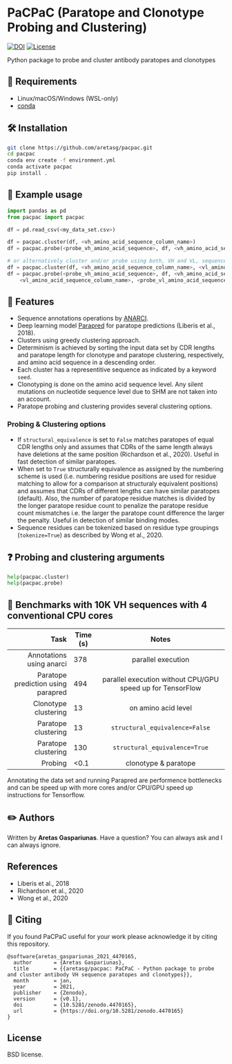 # PaCPaC (Paratope and Clonotype Probing and Clustering)

[![DOI](https://zenodo.org/badge/DOI/10.5281/zenodo.4470165.svg)](https://doi.org/10.5281/zenodo.4470165)
[![License](https://img.shields.io/badge/License-BSD%203--Clause-blue.svg)](https://opensource.org/licenses/BSD-3-Clause)

Python package to probe and cluster antibody paratopes and clonotypes

## :battery: Requirements
* Linux/macOS/Windows (WSL-only)
* [conda](https://docs.conda.io/en/latest/miniconda.html)

## :hammer_and_wrench: Installation
```bash
git clone https://github.com/aretasg/pacpac.git
cd pacpac
conda env create -f environment.yml
conda activate pacpac
pip install .
```

## :snake: Example usage
```python
import pandas as pd
from pacpac import pacpac

df = pd.read_csv(<my_data_set.csv>)

df = pacpac.cluster(df, <vh_amino_acid_sequence_column_name>)
df = pacpac.probe(<probe_vh_amino_acid_sequence>, df, <vh_amino_acid_sequence_column_name>)

# or alternatively cluster and/or probe using both, VH and VL, sequences
df = pacpac.cluster(df, <vh_amino_acid_sequence_column_name>, <vl_amino_acid_sequence_column_name>)
df = pacpac.probe(<probe_vh_amino_acid_sequence>, df, <vh_amino_acid_sequence_column_name>,
    <vl_amino_acid_sequence_column_name>, <probe_vl_amino_acid_sequence>)
```

## :gem: Features
* Sequence annotations operations by [ANARCI](https://github.com/oxpig/ANARCI).
* Deep learning model [Parapred](https://github.com/eliberis/parapred) for paratope predictions (Liberis et al., 2018).
* Clusters using greedy clustering approach.
* Determinism is achieved by sorting the input data set by CDR lengths and paratope length for clonotype and paratope clustering, respectively, and amino acid sequence in a descending order.
* Each cluster has a representitive sequence as indicated by a keyword `seed`.
* Clonotyping is done on the amino acid sequence level. Any silent mutations on nucleotide sequence level due to SHM are not taken into an account.
* Paratope probing and clustering provides several clustering options.

### Probing & Clustering options
* If `structural_equivalence` is set to `False` matches paratopes of equal CDR lengths only and assumes that CDRs of the same length always have deletions at the same position (Richardson et al., 2020). Useful in fast detection of similar paratopes.
* When set to `True` structurally equivalence as assigned by the numbering scheme is used (i.e. numbering residue positions are used for residue matching to allow for a comparison at structuraly equivalent positions) and assumes that CDRs of different lengths can have similar paratopes (default). Also, the number of paratope residue matches is divided by the longer paratope residue count to penalize the paratope residue count mismatches i.e. the larger the paratope count difference the larger the penalty. Useful in detection of similar binding modes.
* Sequence residues can be tokenized based on residue type groupings (`tokenize=True`) as described by Wong et al., 2020.

## :question: Probing and clustering arguments
```python
help(pacpac.cluster)
help(pacpac.probe)
```

## :checkered_flag: Benchmarks with 10K VH sequences with 4 conventional CPU cores
| Task | Time (s) | Notes |
| -----------: | ----------------- | :----------: |
| Annotations using anarci | 378 | parallel execution |
| Paratope prediction using parapred | 494 | parallel execution without CPU/GPU speed up for TensorFlow |
| Clonotype clustering | 13 | on amino acid level |
| Paratope clustering | 13 | `structural_equivalence=False` |
| Paratope clustering | 130 | `structural_equivalence=True` |
| Probing | <0.1 | clonotype & paratope |

Annotating the data set and running Parapred are performence bottlenecks and can be speed up with more cores and/or CPU/GPU speed up instructions for Tensorflow.

## :pencil2: Authors
Written by **Aretas Gaspariunas**. Have a question? You can always ask and I can always ignore.

## References
- Liberis et al., 2018
- Richardson et al., 2020
- Wong et al., 2020

## :apple: Citing
If you found PaCPaC useful for your work please acknowledge it by citing this repository.
```
@software{aretas_gaspariunas_2021_4470165,
  author       = {Aretas Gaspariunas},
  title        = {{aretasg/pacpac: PaCPaC - Python package to probe and cluster antibody VH sequence paratopes and clonotypes}},
  month        = jan,
  year         = 2021,
  publisher    = {Zenodo},
  version      = {v0.1},
  doi          = {10.5281/zenodo.4470165},
  url          = {https://doi.org/10.5281/zenodo.4470165}
}
```

## License
BSD license.
